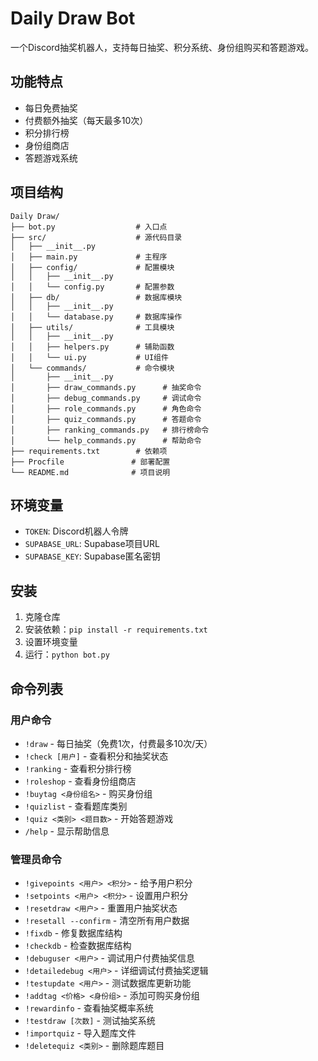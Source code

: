 # Daily Draw Bot

一个Discord抽奖机器人，支持每日抽奖、积分系统、身份组购买和答题游戏。

## 功能特点

- 每日免费抽奖
- 付费额外抽奖（每天最多10次）
- 积分排行榜
- 身份组商店
- 答题游戏系统

## 项目结构

```
Daily Draw/
├── bot.py                  # 入口点
├── src/                    # 源代码目录
│   ├── __init__.py
│   ├── main.py             # 主程序
│   ├── config/             # 配置模块
│   │   ├── __init__.py
│   │   └── config.py       # 配置参数
│   ├── db/                 # 数据库模块
│   │   ├── __init__.py
│   │   └── database.py     # 数据库操作
│   ├── utils/              # 工具模块
│   │   ├── __init__.py
│   │   ├── helpers.py      # 辅助函数
│   │   └── ui.py           # UI组件
│   └── commands/           # 命令模块
│       ├── __init__.py
│       ├── draw_commands.py      # 抽奖命令
│       ├── debug_commands.py     # 调试命令
│       ├── role_commands.py      # 角色命令
│       ├── quiz_commands.py      # 答题命令
│       ├── ranking_commands.py   # 排行榜命令
│       └── help_commands.py      # 帮助命令
├── requirements.txt        # 依赖项
├── Procfile               # 部署配置
└── README.md              # 项目说明
```

## 环境变量

- `TOKEN`: Discord机器人令牌
- `SUPABASE_URL`: Supabase项目URL
- `SUPABASE_KEY`: Supabase匿名密钥

## 安装

1. 克隆仓库
2. 安装依赖：`pip install -r requirements.txt`
3. 设置环境变量
4. 运行：`python bot.py`

## 命令列表

### 用户命令

- `!draw` - 每日抽奖（免费1次，付费最多10次/天）
- `!check [用户]` - 查看积分和抽奖状态
- `!ranking` - 查看积分排行榜
- `!roleshop` - 查看身份组商店
- `!buytag <身份组名>` - 购买身份组
- `!quizlist` - 查看题库类别
- `!quiz <类别> <题目数>` - 开始答题游戏
- `/help` - 显示帮助信息

### 管理员命令

- `!givepoints <用户> <积分>` - 给予用户积分
- `!setpoints <用户> <积分>` - 设置用户积分
- `!resetdraw <用户>` - 重置用户抽奖状态
- `!resetall --confirm` - 清空所有用户数据
- `!fixdb` - 修复数据库结构
- `!checkdb` - 检查数据库结构
- `!debuguser <用户>` - 调试用户付费抽奖信息
- `!detailedebug <用户>` - 详细调试付费抽奖逻辑
- `!testupdate <用户>` - 测试数据库更新功能
- `!addtag <价格> <身份组>` - 添加可购买身份组
- `!rewardinfo` - 查看抽奖概率系统
- `!testdraw [次数]` - 测试抽奖系统
- `!importquiz` - 导入题库文件
- `!deletequiz <类别>` - 删除题库题目
